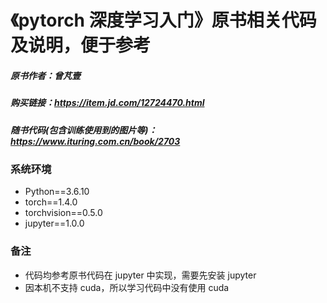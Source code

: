 # 《pytorch 深度学习入门》原书相关代码及说明，便于参考
##### 原书作者：曾芃壹
##### 购买链接：https://item.jd.com/12724470.html
##### 随书代码(包含训练使用到的图片等)：https://www.ituring.com.cn/book/2703

### 系统环境
* Python==3.6.10
* torch==1.4.0
* torchvision==0.5.0
* jupyter==1.0.0

### 备注
* 代码均参考原书代码在 jupyter 中实现，需要先安装 jupyter
* 因本机不支持 cuda，所以学习代码中没有使用 cuda
